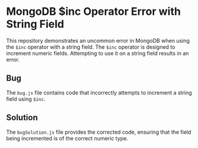 # MongoDB $inc Operator Error with String Field
This repository demonstrates an uncommon error in MongoDB when using the `$inc` operator with a string field.  The `$inc` operator is designed to increment numeric fields. Attempting to use it on a string field results in an error.

## Bug
The `bug.js` file contains code that incorrectly attempts to increment a string field using `$inc`.

## Solution
The `bugSolution.js` file provides the corrected code, ensuring that the field being incremented is of the correct numeric type.